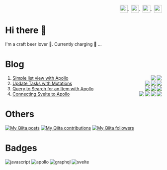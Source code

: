 <p align="right">
<a href="your link" target="blank">
  <img align="center" src="https://cdn.jsdelivr.net/npm/simple-icons@3.0.1/icons/twitter.svg" alt="" height="25" width="25" />
</a>&nbsp;
<a href="your link" target="blank">
  <img align="center" src="https://cdn.jsdelivr.net/npm/simple-icons@3.0.1/icons/linkedin.svg" alt="" height="25" width="25" />
</a>&nbsp;
<a href="your link" target="blank">
  <img align="center" src="https://cdn.jsdelivr.net/npm/simple-icons@3.0.1/icons/instagram.svg" alt="" height="25" width="25" />
</a>&nbsp;
<a href="your link" target="blank">
  <img align="center" src="https://cdn.jsdelivr.net/npm/simple-icons@3.0.1/icons/youtube.svg" alt="" height="25" width="25" />
</a>
</p>

# Hi there 👋

I'm a craft beer lover :beer:. Currently charging :battery: ...


# Blog

1. [Simple list view with Apollo](https://gist.github.com/narutaro/cd0006bc0d066fc6548534b1c1a36fb0) <img align="right" src="https://img.shields.io/static/v1?label=&message=javascript&color=gray&style=flat&logo=javascript"><img align="right" src="https://img.shields.io/static/v1?label=&message=apollo&color=gray&style=flat&logo=apollographql">
2. [Update Tasks with Mutations](https://gist.github.com/narutaro/d0033155abb47cb5a8be05c3a0c5ebc7) <img align="right" src="https://img.shields.io/static/v1?label=&message=javascript&color=gray&style=flat&logo=javascript"><img align="right" src="https://img.shields.io/static/v1?label=&message=apollo&color=gray&style=flat&logo=apollographql"><img align="right" src="https://img.shields.io/static/v1?label=&message=graphql&color=gray&style=flat&logo=graphql">
3. [Query to Search for an Item with Apollo](https://gist.github.com/narutaro/823f29425c47bc7eda5ab260fdc2c26c) <img align="right" src="https://img.shields.io/static/v1?label=&message=javascript&color=gray&style=flat&logo=javascript"><img align="right" src="https://img.shields.io/static/v1?label=&message=apollo&color=gray&style=flat&logo=apollographql"><img align="right" src="https://img.shields.io/static/v1?label=&message=graphql&color=gray&style=flat&logo=graphql">
4. [Connecting Svelte to Apollo](https://gist.github.com/narutaro/7f85ccb919159026f0bc8cb22d872fec) <img align="right" src="https://img.shields.io/static/v1?label=&message=javascript&color=gray&style=flat&logo=javascript"><img align="right" src="https://img.shields.io/static/v1?label=&message=apollo&color=gray&style=flat&logo=apollographql"><img align="right" src="https://img.shields.io/static/v1?label=&message=graphql&color=gray&style=flat&logo=graphql"><img align="right" src="https://img.shields.io/static/v1?label=&message=svelte&color=gray&style=flat&logo=svelte">


# Others

[![My Qiita posts](https://qiita-badge.apiapi.app/s/narutaro/posts.svg)](http://qiita.com/narutaro)
[![My Qiita contributions](https://qiita-badge.apiapi.app/s/narutaro/contributions.svg)](http://qiita.com/narutaro)
[![My Qiita followers](https://qiita-badge.apiapi.app/s/narutaro/followers.svg)](http://qiita.com/narutaro)


# Badges

![javascript](https://img.shields.io/static/v1?label=&message=javascript&color=gray&style=flat-square&logo=javascript)
![apollo](https://img.shields.io/static/v1?label=&message=apollo&color=gray&style=flat-square&logo=apollographql)
![graphql](https://img.shields.io/static/v1?label=&message=graphql&color=gray&style=flat-square&logo=graphql)
![svelte](https://img.shields.io/static/v1?label=&message=svelte&color=gray&style=flat-square&logo=svelte)


<!--
https://simpleicons.org/
https://github.com/simple-icons/simple-icons/blob/develop/slugs.md
-->
